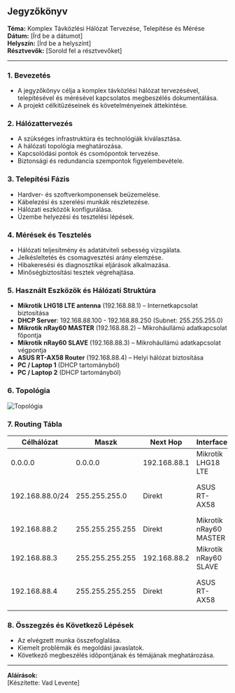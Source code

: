 ## Jegyzőkönyv

**Téma:** Komplex Távközlési Hálózat Tervezése, Telepítése és Mérése  
**Dátum:** [Írd be a dátumot]  
**Helyszín:** [Írd be a helyszínt]  
**Résztvevők:** [Sorold fel a résztvevőket]  

---

### 1. Bevezetés
- A jegyzőkönyv célja a komplex távközlési hálózat tervezésével, telepítésével és mérésével kapcsolatos megbeszélés dokumentálása.
- A projekt célkitűzéseinek és követelményeinek áttekintése.

### 2. Hálózattervezés
- A szükséges infrastruktúra és technológiák kiválasztása.
- A hálózati topológia meghatározása.
- Kapcsolódási pontok és csomópontok tervezése.
- Biztonsági és redundancia szempontok figyelembevétele.

### 3. Telepítési Fázis
- Hardver- és szoftverkomponensek beüzemelése.
- Kábelezési és szerelési munkák részletezése.
- Hálózati eszközök konfigurálása.
- Üzembe helyezési és tesztelési lépések.

### 4. Mérések és Tesztelés
- Hálózati teljesítmény és adatátviteli sebesség vizsgálata.
- Jelkésleltetés és csomagvesztési arány elemzése.
- Hibakeresési és diagnosztikai eljárások alkalmazása.
- Minőségbiztosítási tesztek végrehajtása.

### 5. Használt Eszközök és Hálózati Struktúra
- **Mikrotik LHG18 LTE antenna** (192.168.88.1) – Internetkapcsolat biztosítása
- **DHCP Server**: 192.168.88.100 - 192.168.88.250 (Subnet: 255.255.255.0)
- **Mikrotik nRay60 MASTER** (192.168.88.2) – Mikroháullámú adatkapcsolat főpontja
- **Mikrotik nRay60 SLAVE** (192.168.88.3) – Mikroháullámú adatkapcsolat végpontja
- **ASUS RT-AX58 Router** (192.168.88.4) – Helyi hálózat biztosítása
- **PC / Laptop 1** (DHCP tartományból)
- **PC / Laptop 2** (DHCP tartományból)

### 6. Topológia

  <img src="" alt="Topológia" />


### 7. Routing Tábla
| Célhálózat       | Maszk         | Next Hop       | Interface          | Eszköz |
|------------------|--------------|---------------|--------------------|--------|
| 0.0.0.0         | 0.0.0.0       | 192.168.88.1  | Mikrotik LHG18 LTE | Mikrotik LHG18 LTE |
| 192.168.88.0/24 | 255.255.255.0 | Direkt        | ASUS RT-AX58       | ASUS RT-AX58 Router |
| 192.168.88.2    | 255.255.255.255 | Direkt      | Mikrotik nRay60 MASTER | Mikrotik nRay60 MASTER |
| 192.168.88.3    | 255.255.255.255 | 192.168.88.2 | Mikrotik nRay60 SLAVE | Mikrotik nRay60 SLAVE |
| 192.168.88.4    | 255.255.255.255 | Direkt      | ASUS RT-AX58       | ASUS RT-AX58 Router |

### 8. Összegzés és Következő Lépések
- Az elvégzett munka összefoglalása.
- Kiemelt problémák és megoldási javaslatok.
- Következő megbeszélés időpontjának és témájának meghatározása.

---

**Aláírások:**  
[Készítette: Vad Levente]
